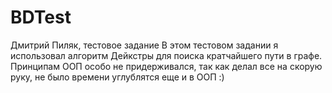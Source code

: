 # BDTest
Дмитрий Пиляк, тестовое задание
В этом тестовом задании я использовал алгоритм Дейкстры для поиска кратчайшего пути в графе. Принципам ООП особо не придерживался, так как делал все на скорую руку, не было времени углублятся еще и в ООП :)
